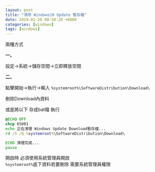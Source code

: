 ```yaml
---
layout: post
title: "清除 Windows10 Update 暫存檔"
date: 2019-01-26 00:50:20 +0800
categories: [windows]
tags: [windows]
---
```


兩種方式

**一、**

設定->系統->儲存空間->立即釋放空間


**二、**

點擊開始->執行->輸入 `%systemroot%\SoftwareDistribution\Download\`

刪除Download內資料


或是將以下 存成bat檔 執行
```bat
@ECHO OFF
chcp 65001
echo 正在清理 Windows Update Download暫存檔...
rd /S /Q %systemroot%\SoftwareDistribution\Download\

ECHO 清理完成...
pause
```

開啟時 必須使用系統管理員開啟<br />
`%systemroot%`底下資料若要刪除 需要系統管理員權限